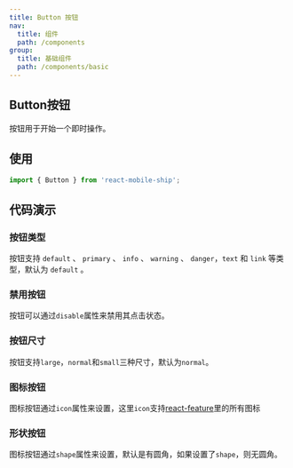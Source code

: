 ```yaml
---
title: Button 按钮
nav:
  title: 组件
  path: /components
group:
  title: 基础组件
  path: /components/basic
---
```


## Button按钮

按钮用于开始一个即时操作。

## 使用

```js
import { Button } from 'react-mobile-ship';
```

## 代码演示

### 按钮类型

按钮支持 `default` 、 `primary` 、 `info` 、 `warning` 、 `danger`，`text` 和 `link` 等类型，默认为 `default` 。

<code src="./demo/type.tsx"></code>

### 禁用按钮

按钮可以通过`disable`属性来禁用其点击状态。

<code src="./demo/disable.tsx"></code>

### 按钮尺寸

按钮支持`large`，`normal`和`small`三种尺寸，默认为`normal`。

<code src="./demo/size.tsx"></code>

### 图标按钮

图标按钮通过`icon`属性来设置，这里`icon`支持[react-feature](https://github.com/feathericons/react-feather)里的所有图标

<code src="./demo/icon.tsx"></code>

### 形状按钮

图标按钮通过`shape`属性来设置，默认是有圆角，如果设置了`shape`，则无圆角。

<code src="./demo/shape.tsx"></code>

<API></API>